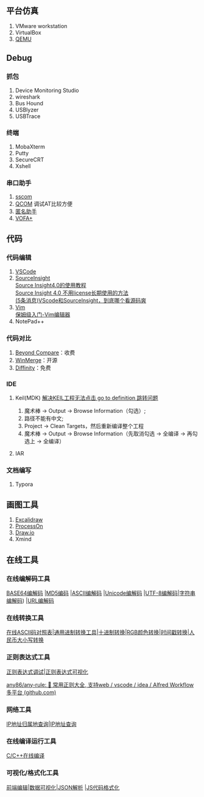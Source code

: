 ## 平台仿真

1. VMware workstation
2. VirtualBox
3. [QEMU](https://www.qemu.org/)

## Debug

### 抓包

1. Device Monitoring Studio
2. wireshark
3. Bus Hound
4. USBlyzer
5. USBTrace

### 终端

1. MobaXterm
2. Putty
3. SecureCRT
4. Xshell

### 串口助手

1. [sscom](http://www.daxia.com/)
2. [QCOM](https://www.quectel.com.cn/download/qcom_v1-8_cn) 调试AT比较方便
3. [匿名助手](http://www.anotc.com/wiki/%E5%8C%BF%E5%90%8D%E4%BA%A7%E5%93%81%E8%B5%84%E6%96%99/%E8%B5%84%E6%96%99%E4%B8%8B%E8%BD%BD%E9%93%BE%E6%8E%A5%E6%B1%87%E6%80%BB)
4. [VOFA+](https://www.vofa.plus/)

## 代码

### 代码编辑

1. [VSCode](https://code.visualstudio.com/)
2. [SourceInsight](https://www.sourceinsight.com/)  
[Source Insight4.0的使用教程](https://blog.csdn.net/u012478275/article/details/121507480)  
[Source Insight 4.0 不用license长期使用的方法](https://blog.csdn.net/u012252959/article/details/120317412)  
[(5条消息)VScode和SourceInsight，到底哪个看源码爽](https://blog.csdn.net/Mculover666/article/details/104522295?utm_medium=distribute.pc_relevant.none-task-blog-BlogCommendFromMachineLearnPai2-1&depth_1-utm_source=distribute.pc_relevant.none-task-blog-BlogCommendFromMachineLearnPai2-1)  
3. [Vim](https://www.vim.org/)  
[保姆级入门-Vim编辑器](https://www.bilibili.com/video/BV13t4y1t7Wg/)
4. NotePad++

### 代码对比

1. [Beyond Compare](https://www.scootersoftware.com/)：收费
2. [WinMerge](https://winmerge.org/)：开源
3. [Diffinity](https://truehumandesign.se/s_diffinity.php)：免费

### IDE

1. Keil(MDK)
[解决KEIL工程无法点击 go to definition 跳转问题](https://blog.csdn.net/qq7258477/article/details/143876117)
   1. 魔术棒 -> Output -> Browse Information（勾选）;
   2. 路径不能有中文;
   3. Project -> Clean Targets，然后重新编译整个工程
   4. 魔术棒 -> Output -> Browse Information（先取消勾选 -> 全编译 -> 再勾选上 -> 全编译）

1. IAR

### 文档编写

1. Typora

## 画图工具

1. [Excalidraw](https://excalidraw.com/)
2. [ProcessOn](https://www.processon.com/)
3. [Draw.io](https://www.drawio.com/)
4. Xmind

## 在线工具

### 在线编解码工具

[BASE64编解码](https://base64.supfree.net/)  |[MD5编码](https://www.zxgj.cn/g/md5)  |[ASCII编解码](https://link.zhihu.com/?target=https%3A//www.matools.com/code-convert-ascii)  |[Unicode编解码](https://www.zxgj.cn/g/unicode)  |[UTF-8编解码](https://www.zxgj.cn/g/utf8)|[字符串编解码](https://www.zxgj.cn/g/enstring)) |[URL编解码](https://tool.chinaz.com/tools/urlencode.aspx?jdfwkey=lbixz1)

### 在线转换工具

[在线ASCII码对照表](http://www.fly63.com/tool/ascii/)|[通用进制转换工具](https://www.zxgj.cn/g/jinzhi)|[十进制转换](http://www.binaryconvert.com/)|[RGB颜色转换](https://www.zxgj.cn/g/yansezhi])|[时间戳转换](https://www.zxgj.cn/g/unix)|[人民币大小写转换](http://www.fly63.com/tool/renmingbi/)

### 正则表达式工具

[正则表达式调试](https://regexr.com/)|[正则表达式可视化](https://jex.im/regulex/)

[any86/any-rule: 🦕 常用正则大全, 支持web / vscode / idea / Alfred Workflow多平台 (github.com)](https://github.com/any86/any-rule)

### 网络工具

[IP地址归属地查询](https://www.ip138.com/)|[IP地址查询](https://www.ipip.net/ip.html)

### 在线编译运行工具

[C/C++在线编译](https://www.onlinegdb.com/)  

### 可视化/格式化工具

[前端编辑](https://codepen.io/)|[数据可视化](https://flourish.studio/)|[JSON解析](http://www.json.cn/) |[JS代码格式化](https://prettier.io/playground/)
